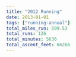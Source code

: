```yaml
---
title: "2012 Running"
date: 2013-01-01
tags: ["running-annual"]
total_miles_run: 599.53
total_runs: 126
total_minutes: 5636
total_ascent_feet: 66266
---
```

